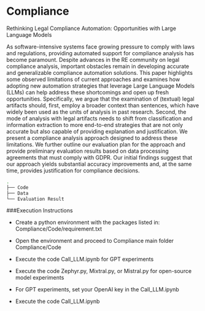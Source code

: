 # Compliance
Rethinking Legal Compliance Automation:
Opportunities with Large Language Models

As software-intensive systems face growing pressure to comply with laws and regulations, providing automated support for compliance analysis has become paramount. Despite advances in the RE community on legal compliance analysis, important obstacles remain in developing accurate and generalizable compliance automation solutions. This paper highlights some observed limitations of current approaches and examines how adopting new automation strategies that leverage Large Language Models (LLMs) can help address these shortcomings and open up fresh opportunities. Specifically, we argue that the examination of (textual) legal artifacts should, first, employ a broader context than sentences, which have widely been used as the units of analysis in past research. Second, the mode of analysis with legal artifacts needs to shift from classification and information extraction to more end-to-end strategies that are not only accurate but also capable of providing explanation and justification. We present a compliance analysis approach designed to address these limitations. We further outline our evaluation plan for the approach and provide preliminary evaluation results based on data processing agreements that must comply with GDPR. Our initial findings suggest that our approach yields substantial accuracy improvements and, at the same time, provides justification for compliance decisions.

 ```bash
.
├── Code
├── Data
└── Evaluation Result

```
###Execution Instructions

* Create a python environment with the packages listed in: Compliance/Code/requirement.txt 
* Open the environment and proceed to Compliance main folder Compliance/Code

* Execute the code Call_LLM.ipynb for GPT experiments
* Execute the code Zephyr.py, Mixtral.py, or Mistral.py for open-source model experiments

* For GPT experiments, set your OpenAI key in the Call_LLM.ipynb

* Execute the code Call_LLM.ipynb 

